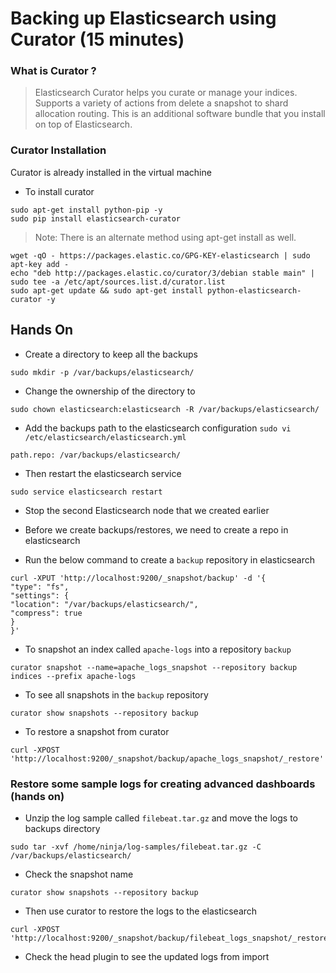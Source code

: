 # Backing up Elasticsearch using Curator (15 minutes)

### What is Curator ?

> Elasticsearch Curator helps you curate or manage your indices. 
> Supports a variety of actions from delete a snapshot to shard allocation routing.
> This is an additional software bundle that you install on top of Elasticsearch.

### Curator Installation

Curator is already installed in the virtual machine

* To install curator

```
sudo apt-get install python-pip -y
sudo pip install elasticsearch-curator
```

> Note: There is an alternate method using apt-get install as well.

```
wget -qO - https://packages.elastic.co/GPG-KEY-elasticsearch | sudo apt-key add -
echo "deb http://packages.elastic.co/curator/3/debian stable main" | sudo tee -a /etc/apt/sources.list.d/curator.list
sudo apt-get update && sudo apt-get install python-elasticsearch-curator -y
```

## Hands On

* Create a directory to keep all the backups

```
sudo mkdir -p /var/backups/elasticsearch/
```

* Change the ownership of the directory to

```
sudo chown elasticsearch:elasticsearch -R /var/backups/elasticsearch/
```

* Add the backups path to the elasticsearch configuration `sudo vi /etc/elasticsearch/elasticsearch.yml`

```
path.repo: /var/backups/elasticsearch/
```

* Then restart the elasticsearch service

```
sudo service elasticsearch restart
```

* Stop the second Elasticsearch node that we created earlier

* Before we create backups/restores, we need to create a repo in elasticsearch
* Run the below command to create a `backup` repository in elasticsearch

```
curl -XPUT 'http://localhost:9200/_snapshot/backup' -d '{
"type": "fs",
"settings": {
"location": "/var/backups/elasticsearch/",
"compress": true
}
}'
```

* To snapshot an index called `apache-logs` into a repository `backup`

```
curator snapshot --name=apache_logs_snapshot --repository backup indices --prefix apache-logs
```

* To see all snapshots in the `backup` repository

```
curator show snapshots --repository backup
```

* To restore a snapshot from curator

```
curl -XPOST 'http://localhost:9200/_snapshot/backup/apache_logs_snapshot/_restore'
```

### Restore some sample logs for creating advanced dashboards (hands on)

* Unzip the log sample called `filebeat.tar.gz` and move the logs to backups directory

```
sudo tar -xvf /home/ninja/log-samples/filebeat.tar.gz -C /var/backups/elasticsearch/
```

* Check the snapshot name

```
curator show snapshots --repository backup
```

* Then use curator to restore the logs to the elasticsearch

```
curl -XPOST 'http://localhost:9200/_snapshot/backup/filebeat_logs_snapshot/_restore'
```

* Check the head plugin to see the updated logs from import
